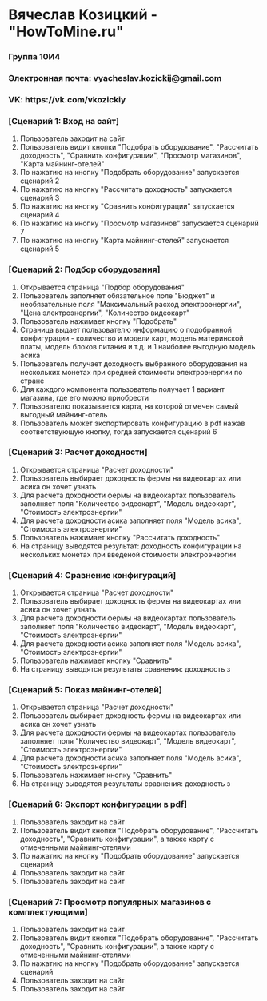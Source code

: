 <h1>Вячеслав Козицкий - "HowToMine.ru"</h1>
<h3>Группа 10И4</h3>
<h3>Электронная почта: vyacheslav.kozickij@gmail.com</h3>
<h3>VK: https://vk.com/vkozickiy</h3>

<h3> [Сценарий 1: Вход на сайт] </h3>
<ol>
  <li>Пользователь заходит на сайт</li>
  <li>Пользователь видит кнопки "Подобрать оборудование", "Рассчитать доходность", "Сравнить конфигурации", "Просмотр магазинов", "Карта майнинг-отелей"</li>
  <li>По нажатию на кнопку "Подобрать оборудование" запускается сценарий 2 </li>
  <li>По нажатию на кнопку "Рассчитать доходность" запускается сценарий 3 </li>
  <li>По нажатию на кнопку "Сравнить конфигурации" запускается сценарий 4 </li>
  <li>По нажатию на кнопку "Просмотр магазинов" запускается сценарий 7 </li>
  <li>По нажатию на кнопку "Карта майнинг-отелей" запускается сценарий 5 </li>
</ol>

<h3> [Сценарий 2: Подбор оборудования] </h3>
<ol>
  <li>Открывается страница "Подбор оборудования" </li>
  <li>Пользователь заполняет обязательное поле "Бюджет" и необязательные поля "Максимальный расход электроэнергии", "Цена электроэнергии", "Количество видеокарт"</li>
  <li>Пользователь нажимает кнопку "Подобрать"</li>
  <li>Страница выдает пользователю информацию о подобранной конфигурации - количество и модели карт, модель материнской платы, модель блоков питания и т.д. и 1 наиболее выгодную модель асика</li>
  <li>Пользователь получает доходность выбранного оборудования на нескольких монетах при средней стоимости электроэнергии по стране </li>
  <li>Для каждого компонента пользователь получает 1 вариант магазина, где его можно приобрести </li>
  <li>Пользователю показывается карта, на которой отмечен самый выгодный майнинг-отель </li>
  <li>Пользователь может экспортировать конфигурацию в pdf нажав соответствующую кнопку, тогда запускается сценарий 6 </li>
</ol>

<h3> [Сценарий 3: Расчет доходности] </h3>
<ol>
  <li>Открывается страница "Расчет доходности" </li>
  <li>Пользователь выбирает доходность фермы на видеокартах или асика он хочет узнать</li>
  <li>Для расчета доходности фермы на видеокартах пользователь заполняет поля "Количество видеокарт", "Модель видеокарт", "Стоимость электроэнергии" </li>
  <li>Для расчета доходности асика заполняет поля "Модель асика", "Стоимость электроэнергии" </li>
  <li>Пользователь нажимает кнопку "Рассчитать доходность" </li>
  <li>На страницу выводятся результат: доходность конфигурации на нескольких монетах при введеной стоимости электроэнергии </li>
</ol>

<h3> [Сценарий 4: Сравнение конфигураций] </h3>
<ol>
  <li>Открывается страница "Расчет доходности" </li>
  <li>Пользователь выбирает доходность фермы на видеокартах или асика он хочет узнать</li>
  <li>Для расчета доходности фермы на видеокартах пользователь заполняет поля "Количество видеокарт", "Модель видеокарт", "Стоимость электроэнергии" </li>
  <li>Для расчета доходности асика заполняет поля "Модель асика", "Стоимость электроэнергии" </li>
  <li>Пользователь нажимает кнопку "Сравнить" </li>
  <li>На страницу выводятся результаты сравнения: доходность з </li>
</ol>

<h3> [Сценарий 5: Показ майнинг-отелей] </h3>
<ol>
  <li>Открывается страница "Расчет доходности" </li>
  <li>Пользователь выбирает доходность фермы на видеокартах или асика он хочет узнать</li>
  <li>Для расчета доходности фермы на видеокартах пользователь заполняет поля "Количество видеокарт", "Модель видеокарт", "Стоимость электроэнергии" </li>
  <li>Для расчета доходности асика заполняет поля "Модель асика", "Стоимость электроэнергии" </li>
  <li>Пользователь нажимает кнопку "Сравнить" </li>
  <li>На страницу выводятся результаты сравнения: доходность з </li>
</ol>

<h3> [Сценарий 6: Экспорт конфигурации в pdf] </h3>
<ol>
  <li>Пользователь заходит на сайт</li>
  <li>Пользователь видит кнопки "Подобрать оборудование", "Рассчитать доходность", "Сравнить конфигурации", а также карту с отмеченными майнинг-отелями</li>
  <li>По нажатию на кнопку "Подобрать оборудование" запускается сценарий  </li>
  <li>Пользователь заходит на сайт</li>
  <li>Пользователь заходит на сайт</li>
</ol>

<h3> [Сценарий 7: Просмотр популярных магазинов с комплектующими] </h3>
<ol>
  <li>Пользователь заходит на сайт</li>
  <li>Пользователь видит кнопки "Подобрать оборудование", "Рассчитать доходность", "Сравнить конфигурации", а также карту с отмеченными майнинг-отелями</li>
  <li>По нажатию на кнопку "Подобрать оборудование" запускается сценарий  </li>
  <li>Пользователь заходит на сайт</li>
  <li>Пользователь заходит на сайт</li>
</ol>
